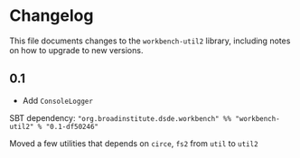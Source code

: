 # Changelog

This file documents changes to the `workbench-util2` library, including notes on how to upgrade to new versions.

## 0.1

- Add `ConsoleLogger`

SBT dependency: `"org.broadinstitute.dsde.workbench" %% "workbench-util2" % "0.1-df50246"`

Moved a few utilities that depends on `circe`, `fs2` from `util` to `util2`
